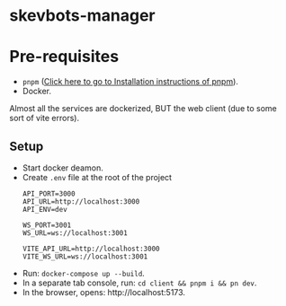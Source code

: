 # skevbots-manager

# Pre-requisites

- `pnpm` ([Click here to go to Installation instructions of pnpm](https://pnpm.io/installation)).
- Docker.

Almost all the services are dockerized, BUT the web client (due to some sort of vite errors).

## Setup

- Start docker deamon.
- Create `.env` file at the root of the project
  ```
  API_PORT=3000
  API_URL=http://localhost:3000
  API_ENV=dev

  WS_PORT=3001
  WS_URL=ws://localhost:3001

  VITE_API_URL=http://localhost:3000
  VITE_WS_URL=ws://localhost:3001
  ```
- Run: `docker-compose up --build`.
- In a separate tab console, run: `cd client && pnpm i && pn dev`.
- In the browser, opens: http://localhost:5173.